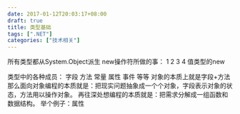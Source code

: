 ```yaml
---
date: 2017-01-12T20:03:17+08:00
draft: true
title: 类型基础
tags: [".NET"]
categories: ["技术相关"]
---
```


所有类型都从System.Object派生
new操作符所做的事：
1
2
3
4
值类型的new

类型中的各种成员：
字段
方法
常量
属性
事件
等等
对象的本质上就是字段+方法
那么面向对象编程的本质就是：把现实问题抽象成一个个对象，字段表示对象的状态，方法用以操作对象。
再往深处想编程的本质就是：把需求分解成一组函数和数据结构。
举个例子：属性
